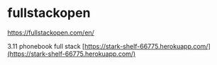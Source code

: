 # fullstackopen
https://fullstackopen.com/en/


3.11 phonebook full stack
[https://stark-shelf-66775.herokuapp.com/](https://stark-shelf-66775.herokuapp.com/)